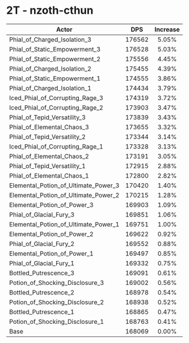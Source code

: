 # 2T - nzoth-cthun
| Actor | DPS | Increase |
|---|:---:|:---:|
|Phial_of_Charged_Isolation_3|176562|5.05%|
|Phial_of_Static_Empowerment_3|176528|5.03%|
|Phial_of_Static_Empowerment_2|175556|4.45%|
|Phial_of_Charged_Isolation_2|175455|4.39%|
|Phial_of_Static_Empowerment_1|174555|3.86%|
|Phial_of_Charged_Isolation_1|174434|3.79%|
|Iced_Phial_of_Corrupting_Rage_3|174319|3.72%|
|Iced_Phial_of_Corrupting_Rage_2|173903|3.47%|
|Phial_of_Tepid_Versatility_3|173839|3.43%|
|Phial_of_Elemental_Chaos_3|173655|3.32%|
|Phial_of_Tepid_Versatility_2|173344|3.14%|
|Iced_Phial_of_Corrupting_Rage_1|173328|3.13%|
|Phial_of_Elemental_Chaos_2|173191|3.05%|
|Phial_of_Tepid_Versatility_1|172915|2.88%|
|Phial_of_Elemental_Chaos_1|172800|2.82%|
|Elemental_Potion_of_Ultimate_Power_3|170420|1.40%|
|Elemental_Potion_of_Ultimate_Power_2|170215|1.28%|
|Elemental_Potion_of_Power_3|169903|1.09%|
|Phial_of_Glacial_Fury_3|169851|1.06%|
|Elemental_Potion_of_Ultimate_Power_1|169751|1.00%|
|Elemental_Potion_of_Power_2|169622|0.92%|
|Phial_of_Glacial_Fury_2|169552|0.88%|
|Elemental_Potion_of_Power_1|169497|0.85%|
|Phial_of_Glacial_Fury_1|169332|0.75%|
|Bottled_Putrescence_3|169091|0.61%|
|Potion_of_Shocking_Disclosure_3|169002|0.56%|
|Bottled_Putrescence_2|168978|0.54%|
|Potion_of_Shocking_Disclosure_2|168938|0.52%|
|Bottled_Putrescence_1|168865|0.47%|
|Potion_of_Shocking_Disclosure_1|168763|0.41%|
|Base|168069|0.00%|

